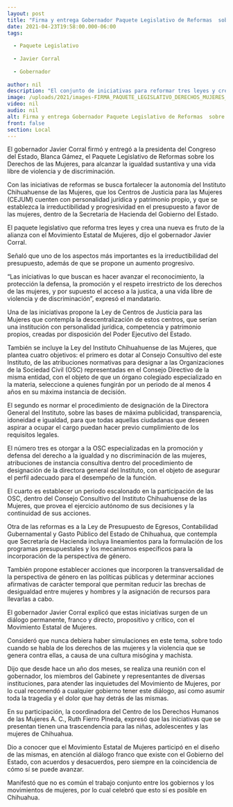```yaml
---
layout: post
title: "Firma y entrega Gobernador Paquete Legislativo de Reformas  sobre los Derechos de las Mujeres"
date: 2021-04-23T19:58:00.000-06:00
tags:
  
  - Paquete Legislativo
  
  - Javier Corral
  
  - Gobernador
  
author: nil
description: "El conjunto de iniciativas para reformar tres leyes y crear una nueva, busca alcanzar la igualdad sustantiva y una vida libre de violencia y de discriminación en Chihuahua; se propone la irreductibilidad y el crecimiento progresivo en los presupuestos para atender estos temas fundamentales"
image: /uploads/2021/images-FIRMA_PAQUETE_LEGISLATIVO_DERECHOS_MUJERES_2021_(6).JPG
video: nil
audio: nil
alt: Firma y entrega Gobernador Paquete Legislativo de Reformas  sobre los Derechos de las Mujeres
front: false
section: Local
---
```


El gobernador Javier Corral firmó y entregó a la presidenta del Congreso del Estado, Blanca Gámez, el Paquete Legislativo de Reformas sobre los Derechos de las Mujeres, para alcanzar la igualdad sustantiva y una vida libre de violencia y de discriminación.

 

Con las iniciativas de reformas se busca fortalecer la autonomía del Instituto Chihuahuense de las Mujeres, que los Centros de Justicia para las Mujeres (CEJUM) cuenten con personalidad jurídica y patrimonio propio, y que se establezca la irreductibilidad y progresividad en el presupuesto a favor de las mujeres, dentro de la Secretaría de Hacienda del Gobierno del Estado.

 

El paquete legislativo que reforma tres leyes y crea una nueva es fruto de la alianza con el Movimiento Estatal de Mujeres, dijo el gobernador Javier Corral.

 

Señaló que uno de los aspectos más importantes es la irreductibilidad del presupuesto, además de que se propone un aumento progresivo.

 

“Las iniciativas lo que buscan es hacer avanzar el reconocimiento, la protección la defensa, la promoción y el respeto irrestricto de los derechos de las mujeres, y por supuesto el acceso a la justica, a una vida libre de violencia y de discriminación”, expresó el mandatario.

 

Una de las iniciativas propone la Ley de Centros de Justicia para las Mujeres que contempla la descentralización de estos centros, que serían una institución con personalidad jurídica, competencia y patrimonio propios, creadas por disposición del Poder Ejecutivo del Estado.

 

También se incluye la Ley del Instituto Chihuahuense de las Mujeres, que plantea cuatro objetivos: el primero es dotar al Consejo Consultivo del este Instituto, de las atribuciones normativas para designar a las Organizaciones de la Sociedad Civil (OSC) representadas en el Consejo Directivo de la misma entidad, con el objeto de que un órgano colegiado especializado en la materia, seleccione a quienes fungirán por un periodo de al menos 4 años en su máxima instancia de decisión.

 

El segundo es normar el procedimiento de designación de la Directora General del Instituto, sobre las bases de máxima publicidad, transparencia, idoneidad e igualdad, para que todas aquellas ciudadanas que deseen aspirar a ocupar el cargo puedan hacer previo cumplimiento de los requisitos legales.

 

El número tres es otorgar a la OSC especializadas en la promoción y defensa del derecho a la igualdad y no discriminación de las mujeres, atribuciones de instancia consultiva dentro del procedimiento de designación de la directora general del Instituto, con el objeto de asegurar el perfil adecuado para el desempeño de la función.

 

El cuarto es establecer un periodo escalonado en la participación de las OSC, dentro del Consejo Consultivo del Instituto Chihuahuense de las Mujeres, que provea el ejercicio autónomo de sus decisiones y la continuidad de sus acciones.

 

Otra de las reformas es a la Ley de Presupuesto de Egresos, Contabilidad Gubernamental y Gasto Público del Estado de Chihuahua, que contempla que Secretaría de Hacienda incluya lineamientos para la formulación de los programas presupuestales y los mecanismos específicos para la incorporación de  la perspectiva de género.

 

También propone establecer acciones que incorporen la transversalidad de la perspectiva de género en las políticas públicas y determinar acciones afirmativas de carácter temporal que permitan reducir las brechas de desigualdad entre mujeres y hombres y la asignación de recursos para llevarlas a cabo.

 

El gobernador Javier Corral explicó que estas iniciativas surgen de un diálogo permanente, franco y directo, propositivo y crítico, con el Movimiento Estatal de Mujeres.

 

Consideró que nunca debiera haber simulaciones en este tema, sobre todo cuando se habla de los derechos de las mujeres y la violencia que se genera contra ellas, a causa de una cultura misógina y machista.

 

Dijo que desde hace un año dos meses, se realiza una reunión con el gobernador, los miembros del Gabinete y representantes de diversas instituciones, para atender las inquietudes del Movimiento de Mujeres, por lo cual recomendó a cualquier gobierno tener este diálogo, así como asumir toda la tragedia y el dolor que hay detrás de las mismas.

 

En su participación, la coordinadora del Centro de los Derechos Humanos de las Mujeres A. C., Ruth Fierro Pineda, expresó que las iniciativas que se presentan tienen una trascendencia para las niñas, adolescentes y las mujeres de Chihuahua.

 

Dio a conocer que el Movimiento Estatal de Mujeres participó en el diseño de las mismas, en atención al diálogo franco que existe con el Gobierno del Estado, con acuerdos y desacuerdos, pero siempre en la coincidencia de cómo sí se puede avanzar.

 

Manifestó que no es común el trabajo conjunto entre los gobiernos y los movimientos de mujeres, por lo cual celebró que esto sí es posible en Chihuahua.